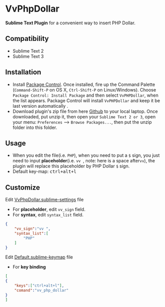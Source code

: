 # VvPhpDollar #
**Sublime Text Plugin** for a convenient way to insert PHP Dollar.

## Compatibility  ##
* Sublime Text 2
* Sublime Text 3

## Installation ##
* Install [Package Control][pck-ctrl]. Once installed, fire up the Command Palette (`Command-Shift-P` on OS X, `Ctrl-Shift-P` on Linux/Windows). Choose `Package Control: Install Package` and then select `VvPHPDollar`, when the list appears. Package Control will install `VvPHPDollar` and keep it be last version automatically .
* Download plugin's zip file from here [Github][github] to your local laptop. Once downloaded, put unzip it, then open your `Sublime Text 2 or 3`, open your menu: `Preferences` --> `Browse Packages...`, then put the unzip folder into this folder.

## Usage ##
* When you edit the file(i.e. `PHP`), when you need to put a `$` sign, you just need to input **placeholder**(i.e. `vv `, note: here is a space after`vv`), the plugin will replace this placeholder by PHP Dollar `$` sign.
* Default key-map: <kbd>ctrl+alt+l</kbd>

##  Customize ##
Edit [VvPhpDollar.sublime-settings][vv_php_dollar_settings] file
* For **placeholder**, edit `vv_sign` field.
* For **syntax**, edit `syntax_list` field.
```json
{
    "vv_sign":"vv ",
    "syntax_list":[
        "PHP"
    ]
}
```
Edit [Default.sublime-keymap][default_key_map] file
* For **key binding**
```json
[
{
    "keys":["ctrl+alt+l"],
    "comand":"vv_php_dollar"
}
]
```
[pck-ctrl]: http://wbond.net/sublime_packages/package_control "Sublime Package Control by wbond"
[github]: https://github.com/ZhaonanLi/VvPhpDollar "VvPHPDollar by Zhaonan Li"
[vv_php_dollar_settings]: VvPhpDollar.sublime-settings "VvPhpDollar.sublime-settings"
[default_key_map]: Default.sublime-keymap "Default.sublime-keymap"
